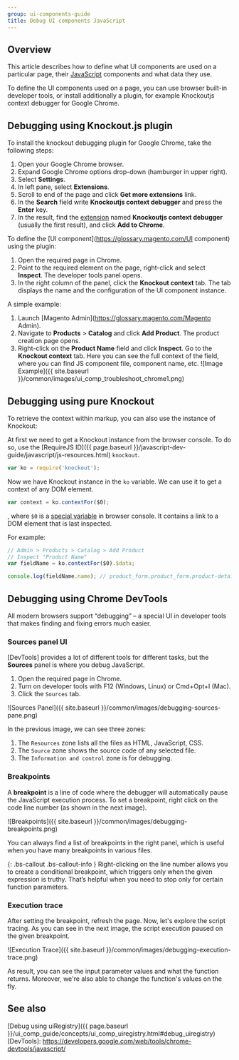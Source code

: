 ```yaml
---
group: ui-components-guide
title: Debug UI components JavaScript
---
```


## Overview

This article describes how to define what UI components are used on a particular page, their [JavaScript](https://glossary.magento.com/JavaScript) components and what data they use.

To define the UI components used on a page, you can use browser built-in developer tools, or install additionally a plugin, for example Knockoutjs context debugger for Google Chrome.

## Debugging using Knockout.js plugin

To install the knockout debugging plugin for Google Chrome, take the following steps:

1. Open your Google Chrome browser.
2. Expand Google Chrome options drop-down (hamburger in upper right).
3. Select **Settings**.
4. In left pane, select **Extensions**.
5. Scroll to end of the page and click **Get more extensions** link.
6. In the **Search** field write **Knockoutjs context debugger** and press the **Enter** key.
7. In the result, find the [extension](https://glossary.magento.com/extension) named **Knockoutjs context debugger** (usually the first result), and click **Add to Chrome**.

To define the [UI component](https://glossary.magento.com/UI component) using the plugin:

1. Open the required page in Chrome.
2. Point to the required element on the page, right-click and select **Inspect**. The developer tools panel opens.
3. In the right column of the panel, click the **Knockout context** tab. The tab displays the name and the configuration of the UI component instance.

A simple example:

1. Launch [Magento Admin](https://glossary.magento.com/Magento Admin).
2. Navigate to **Products** > **Catalog** and click **Add Product**. The product creation page opens.
3. Right-click on the **Product Name** field and click **Inspect**. Go to the **Knockout context** tab. Here you can see the full context of the field, where you can find JS component file, component name, etc.
![Image Example]({{ site.baseurl }}/common/images/ui_comp_troubleshoot_chrome1.png)

## Debugging using pure Knockout

To retrieve the context within markup, you can also use the instance of Knockout:

At first we need to get a Knockout instance from the browser console. To do so, use the [RequireJS ID]({{ page.baseurl }}/javascript-dev-guide/javascript/js-resources.html) `knockout`.

```javascript
var ko = require('knockout');
```

Now we have Knockout instance in the `ko` variable. We can use it to get a context of any DOM element.

```javascript
var context = ko.contextFor($0);
```

, where `$0` is a [special variable](https://developers.google.com/web/tools/chrome-devtools/debug/command-line/command-line-reference#section-1) in browser console. It contains a link to a DOM element that is last inspected.

For example:
```javascript
// Admin > Products > Catalog > Add Product
// Inspect "Product Name"
var fieldName = ko.contextFor($0).$data;

console.log(fieldName.name); // product_form.product_form.product-details.container_name.name
```

## Debugging using Chrome DevTools

All modern browsers support “debugging” – a special UI in developer tools that makes finding and fixing errors much easier. 

### Sources panel UI

[DevTools] provides a lot of different tools for different tasks, but the **Sources** panel is where you debug JavaScript.

1. Open the required page in Chrome.
2. Turn on developer tools with F12 (Windows, Linux) or Cmd+Opt+I (Mac).
3. Click the `Sources` tab.

![Sources Panel]({{ site.baseurl }}/common/images/debugging-sources-pane.png)

In the previous image, we can see three zones:

1. The `Resources` zone lists all the files as HTML, JavaScript, CSS.
2. The `Source` zone shows the source code of any selected file.
3. The `Information and control` zone is for debugging.

### Breakpoints

A **breakpoint** is a line of code where the debugger will automatically pause the JavaScript execution process.
To set a breakpoint, right click on the code line number (as shown in the next image).

![Breakpoints]({{ site.baseurl }}/common/images/debugging-breakpoints.png)

You can always find a list of breakpoints in the right panel, which is useful when you have many breakpoints in various files.

{: .bs-callout .bs-callout-info }
Right-clicking on the line number allows you to create a conditional breakpoint, which triggers only when the given expression is truthy. That’s helpful when you need to stop only for certain function parameters.

### Execution trace

After setting the breakpoint, refresh the page. Now, let's explore the script tracing. As you can see in the next image, the script execution paused on the given breakpoint.

![Execution Trace]({{ site.baseurl }}/common/images/debugging-execution-trace.png)

As result, you can see the input parameter values and what the function returns. Moreover, we're also able to change the function's values on the fly.

## See also

[Debug using uiRegistry]({{ page.baseurl }}/ui_comp_guide/concepts/ui_comp_uiregistry.html#debug_uiregistry)
[DevTools]: https://developers.google.com/web/tools/chrome-devtools/javascript/